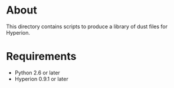 About
=====

This directory contains scripts to produce a library of dust files for 
Hyperion.

Requirements
============

* Python 2.6 or later
* Hyperion 0.9.1 or later
